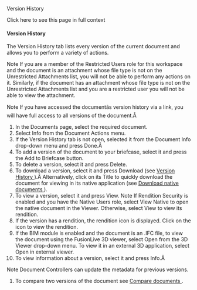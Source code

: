 Version History

Click here to see this page in full context

####  Version History

The Version History tab lists every version of the current document and allows
you to perform a variety of actions.

Note  If you are a member of the Restricted Users role for this workspace and
the document is an attachment whose file type is not on the Unrestricted
Attachments list, you will not be able to perform any actions on it.
Similarly, if the document has an attachment whose file type is not on the
Unrestricted Attachments list and you are a restricted user you will not be
able to view the attachment.

Note  If you have accessed the documentâs version history via a link, you
will have full access to all versions of the document.Â

  1. In the Documents page, select the required document. 
  2. Select Info from the Document Actions menu. 
  3. If the Version History tab is not open, selected it from the Document Info drop-down menu and press Done.Â 
  4. To add a version of the document to your briefcase, select it and press the Add to Briefcase button. 
  5. To delete a version, select it and press Delete. 
  6. To download a version, select it and press Download (see [ Version History ](Version_History.htm#h) ).Â Alternatively, click on its Title to quickly download the document for viewing in its native application (see [ Download native documents ](Download.htm) ). 
  7. To view a version, select it and press View.  Note  If Rendition Security is enabled and you have the Native Users role, select View Native to open the native document in the Viewer. Otherwise, select View to view its rendition. 
  8. If the version has a rendition, the rendition icon is displayed. Click on the icon to view the rendition. 
  9. If the BIM module is enabled and the document is an .IFC file, to view the document using the FusionLive 3D viewer, select Open from the 3D Viewer drop-down menu. To view it in an external 3D application, select Open in external viewer. 
  10. To view information about a version, select it and press Info.Â 

Note  Document Controllers can update the metadata for previous versions.

  1. To compare two versions of the document see [ Compare documents ](Compare_documents_\(new_viewer\).htm#h) . 

